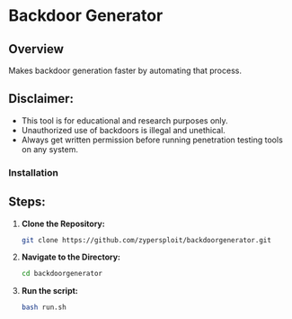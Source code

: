 # Backdoor Generator

## **Overview**

 Makes backdoor generation faster by automating that process.

## **Disclaimer:**

- This tool is for educational and research purposes only.
- Unauthorized use of backdoors is illegal and unethical.
- Always get written permission before running penetration testing tools on any system.

### **Installation**

## **Steps:**

1. **Clone the Repository:**

   ```bash
   git clone https://github.com/zypersploit/backdoorgenerator.git
   ```
   
2. **Navigate to the Directory:**

   ```bash
   cd backdoorgenerator
   ```

3. **Run the script:**
   ```bash
   bash run.sh
   ```
